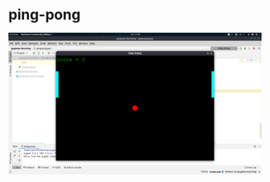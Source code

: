 # ping-pong

![alt text](https://github.com/sandeepbhaisora/ping-pong/blob/main/Screenshot%20from%202021-01-05%2017-38-32.png)
